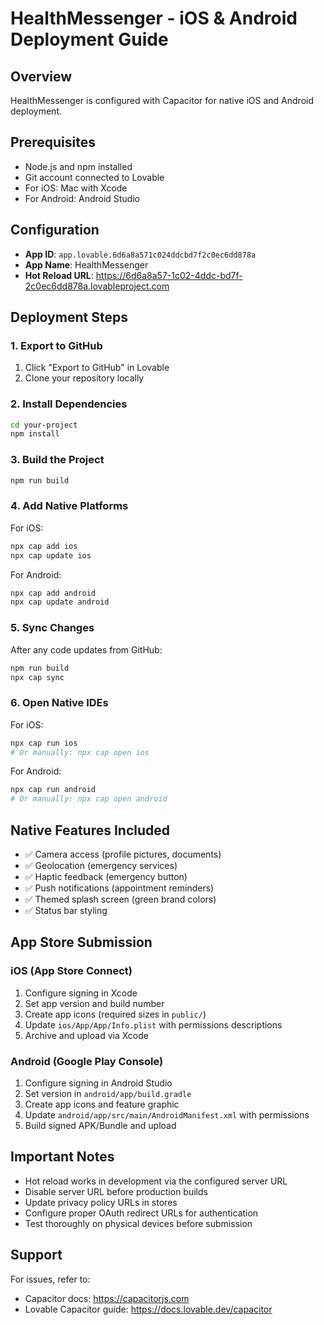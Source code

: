 # HealthMessenger - iOS & Android Deployment Guide

## Overview
HealthMessenger is configured with Capacitor for native iOS and Android deployment.

## Prerequisites
- Node.js and npm installed
- Git account connected to Lovable
- For iOS: Mac with Xcode
- For Android: Android Studio

## Configuration
- **App ID**: `app.lovable.6d6a8a571c024ddcbd7f2c0ec6dd878a`
- **App Name**: HealthMessenger
- **Hot Reload URL**: https://6d6a8a57-1c02-4ddc-bd7f-2c0ec6dd878a.lovableproject.com

## Deployment Steps

### 1. Export to GitHub
1. Click "Export to GitHub" in Lovable
2. Clone your repository locally

### 2. Install Dependencies
```bash
cd your-project
npm install
```

### 3. Build the Project
```bash
npm run build
```

### 4. Add Native Platforms

For iOS:
```bash
npx cap add ios
npx cap update ios
```

For Android:
```bash
npx cap add android
npx cap update android
```

### 5. Sync Changes
After any code updates from GitHub:
```bash
npm run build
npx cap sync
```

### 6. Open Native IDEs

For iOS:
```bash
npx cap run ios
# Or manually: npx cap open ios
```

For Android:
```bash
npx cap run android
# Or manually: npx cap open android
```

## Native Features Included
- ✅ Camera access (profile pictures, documents)
- ✅ Geolocation (emergency services)
- ✅ Haptic feedback (emergency button)
- ✅ Push notifications (appointment reminders)
- ✅ Themed splash screen (green brand colors)
- ✅ Status bar styling

## App Store Submission

### iOS (App Store Connect)
1. Configure signing in Xcode
2. Set app version and build number
3. Create app icons (required sizes in `public/`)
4. Update `ios/App/App/Info.plist` with permissions descriptions
5. Archive and upload via Xcode

### Android (Google Play Console)
1. Configure signing in Android Studio
2. Set version in `android/app/build.gradle`
3. Create app icons and feature graphic
4. Update `android/app/src/main/AndroidManifest.xml` with permissions
5. Build signed APK/Bundle and upload

## Important Notes
- Hot reload works in development via the configured server URL
- Disable server URL before production builds
- Update privacy policy URLs in stores
- Configure proper OAuth redirect URLs for authentication
- Test thoroughly on physical devices before submission

## Support
For issues, refer to:
- Capacitor docs: https://capacitorjs.com
- Lovable Capacitor guide: https://docs.lovable.dev/capacitor
